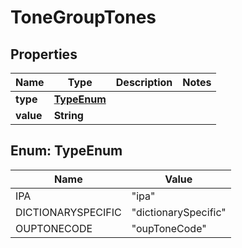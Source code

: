 

# ToneGroupTones


## Properties

Name | Type | Description | Notes
------------ | ------------- | ------------- | -------------
**type** | [**TypeEnum**](#TypeEnum) |  | 
**value** | **String** |  | 



## Enum: TypeEnum

Name | Value
---- | -----
IPA | &quot;ipa&quot;
DICTIONARYSPECIFIC | &quot;dictionarySpecific&quot;
OUPTONECODE | &quot;oupToneCode&quot;



